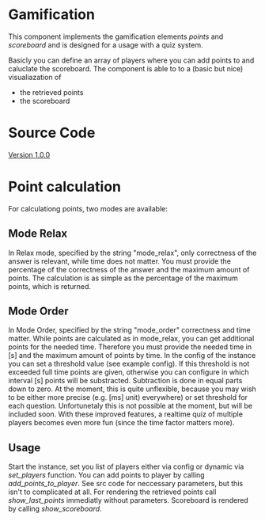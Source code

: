 # Gamification

This component implements the gamification elements *points* and *scoreboard* and is designed for a usage with a quiz system.

Basicly you can define an array of players where you can add points to and caluclate the scoreboard.
The component is able to to a (basic but nice) visualiazation of
- the retrieved points
- the scoreboard

# Source Code
[Version 1.0.0](versions/ccm.gamification-1.0.0.js)


# Point calculation

For calculationg points, two modes are available:

## Mode Relax

In Relax mode, specified by the string "mode_relax", only correctness of the answer is relevant, while time does not matter. You must provide the percentage of the correctness of the answer and the maximum amount of points. The calculation is as simple as the percentage of the maximum points, which is returned. 

## Mode Order
In Mode Order, specified by the string "mode_order" correctness and time matter. While points are calculated as in mode_relax, you can get additional points for the needed time. Therefore you must provide the needed time in [s] and the maximum amount of points by time. In the config of the instance you can set a threshold value (see example config). If this threshold is not exceeded full time points are given, otherwise you can configure in which interval [s] points will be substracted. Subtraction is done in equal parts down to zero. At the moment, this is quite unflexible, because you may wish to be either more precise (e.g. [ms] unit) everywhere) or set threshold for each question. Unfortunetaly this is not possible at the moment, but will be included soon. With these improved features, a realtime quiz of multiple players becomes even more fun (since the time factor matters more).

## Usage
Start the instance, set you list of players either via config or dynamic via *set_players* function. You can add points to player by calling *add_points_to_player*. See src code for neccessary parameters, but this isn't to complicated at all. For rendering the retrieved points call *show_last_points* immediatly without parameters. Scoreboard is rendered by calling *show_scoreboard*.


